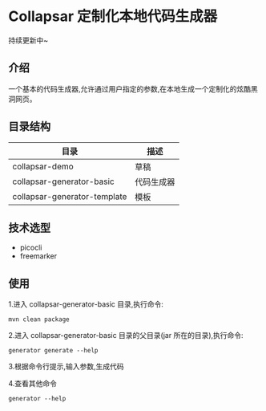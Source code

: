 # Collapsar 定制化本地代码生成器
持续更新中~

## 介绍
一个基本的代码生成器,允许通过用户指定的参数,在本地生成一个定制化的炫酷黑洞网页。

## 目录结构
| 目录                        | 描述    |
|---------------------------|-------|
| collapsar-demo            | 草稿    |
| collapsar-generator-basic | 代码生成器 |
| collapsar-generator-template    | 模板    |

## 技术选型
- picocli
- freemarker
## 使用
1.进入 collapsar-generator-basic 目录,执行命令:
```shell
mvn clean package
```
2.进入 collapsar-generator-basic 目录的父目录(jar 所在的目录),执行命令:
```shell
generator generate --help
```
3.根据命令行提示,输入参数,生成代码

4.查看其他命令
```shell
generator --help
```
